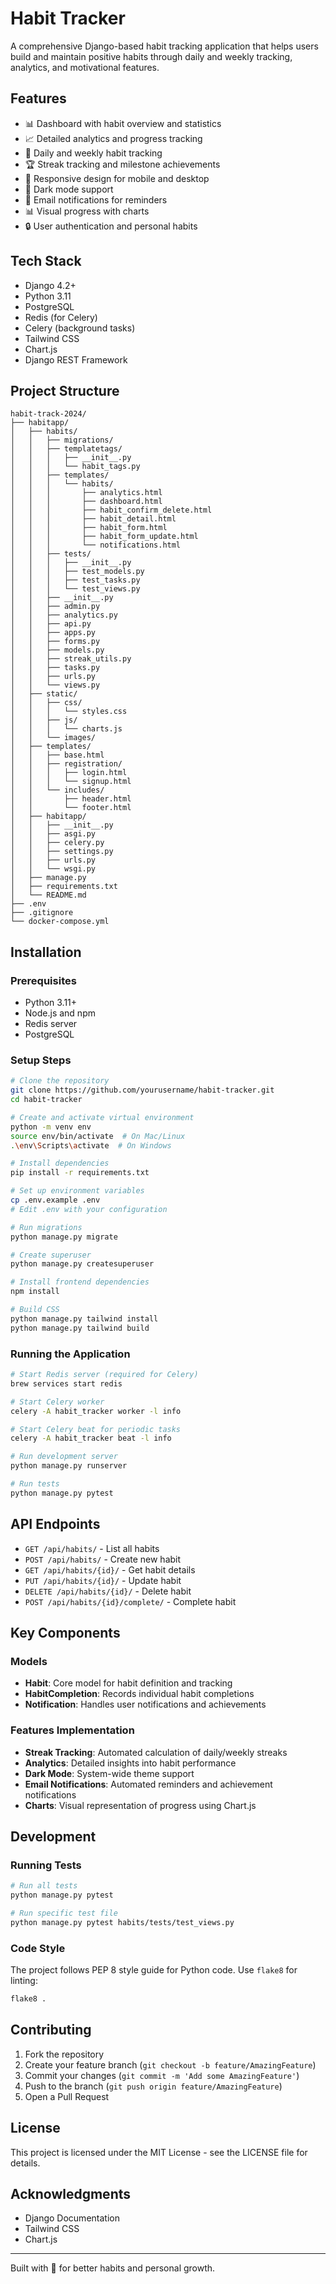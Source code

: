 # Habit Tracker
A comprehensive Django-based habit tracking application that helps users build and maintain positive habits through daily and weekly tracking, analytics, and motivational features.

## Features
- 📊 Dashboard with habit overview and statistics
- 📈 Detailed analytics and progress tracking
- 🎯 Daily and weekly habit tracking
- 🏆 Streak tracking and milestone achievements
- 📱 Responsive design for mobile and desktop
- 🌙 Dark mode support
- 📧 Email notifications for reminders
- 📊 Visual progress with charts
- 🔒 User authentication and personal habits

## Tech Stack
- Django 4.2+
- Python 3.11
- PostgreSQL
- Redis (for Celery)
- Celery (background tasks)
- Tailwind CSS
- Chart.js
- Django REST Framework

## Project Structure
```
habit-track-2024/
├── habitapp/
│   ├── habits/
│   │   ├── migrations/
│   │   ├── templatetags/
│   │   │   ├── __init__.py
│   │   │   └── habit_tags.py
│   │   ├── templates/
│   │   │   └── habits/
│   │   │       ├── analytics.html
│   │   │       ├── dashboard.html
│   │   │       ├── habit_confirm_delete.html
│   │   │       ├── habit_detail.html
│   │   │       ├── habit_form.html
│   │   │       ├── habit_form_update.html
│   │   │       └── notifications.html
│   │   ├── tests/
│   │   │   ├── __init__.py
│   │   │   ├── test_models.py
│   │   │   ├── test_tasks.py
│   │   │   └── test_views.py
│   │   ├── __init__.py
│   │   ├── admin.py
│   │   ├── analytics.py
│   │   ├── api.py
│   │   ├── apps.py
│   │   ├── forms.py
│   │   ├── models.py
│   │   ├── streak_utils.py
│   │   ├── tasks.py
│   │   ├── urls.py
│   │   └── views.py
│   ├── static/
│   │   ├── css/
│   │   │   └── styles.css
│   │   ├── js/
│   │   │   └── charts.js
│   │   └── images/
│   ├── templates/
│   │   ├── base.html
│   │   ├── registration/
│   │   │   ├── login.html
│   │   │   └── signup.html
│   │   └── includes/
│   │       ├── header.html
│   │       └── footer.html
│   ├── habitapp/
│   │   ├── __init__.py
│   │   ├── asgi.py
│   │   ├── celery.py
│   │   ├── settings.py
│   │   ├── urls.py
│   │   └── wsgi.py
│   ├── manage.py
│   ├── requirements.txt
│   └── README.md
├── .env
├── .gitignore
└── docker-compose.yml
```

## Installation

### Prerequisites
- Python 3.11+
- Node.js and npm
- Redis server
- PostgreSQL

### Setup Steps
```bash
# Clone the repository
git clone https://github.com/yourusername/habit-tracker.git
cd habit-tracker

# Create and activate virtual environment
python -m venv env
source env/bin/activate  # On Mac/Linux
.\env\Scripts\activate  # On Windows

# Install dependencies
pip install -r requirements.txt

# Set up environment variables
cp .env.example .env
# Edit .env with your configuration

# Run migrations
python manage.py migrate

# Create superuser
python manage.py createsuperuser

# Install frontend dependencies
npm install

# Build CSS
python manage.py tailwind install
python manage.py tailwind build
```

### Running the Application

```bash
# Start Redis server (required for Celery)
brew services start redis

# Start Celery worker
celery -A habit_tracker worker -l info

# Start Celery beat for periodic tasks
celery -A habit_tracker beat -l info

# Run development server
python manage.py runserver

# Run tests
python manage.py pytest
```

## API Endpoints

* `GET /api/habits/` - List all habits
* `POST /api/habits/` - Create new habit
* `GET /api/habits/{id}/` - Get habit details
* `PUT /api/habits/{id}/` - Update habit
* `DELETE /api/habits/{id}/` - Delete habit
* `POST /api/habits/{id}/complete/` - Complete habit

## Key Components

### Models
- **Habit**: Core model for habit definition and tracking
- **HabitCompletion**: Records individual habit completions
- **Notification**: Handles user notifications and achievements

### Features Implementation
- **Streak Tracking**: Automated calculation of daily/weekly streaks
- **Analytics**: Detailed insights into habit performance
- **Dark Mode**: System-wide theme support
- **Email Notifications**: Automated reminders and achievement notifications
- **Charts**: Visual representation of progress using Chart.js

## Development

### Running Tests
```bash
# Run all tests
python manage.py pytest

# Run specific test file
python manage.py pytest habits/tests/test_views.py
```

### Code Style
The project follows PEP 8 style guide for Python code. Use `flake8` for linting:
```bash
flake8 .
```

## Contributing

1. Fork the repository
2. Create your feature branch (`git checkout -b feature/AmazingFeature`)
3. Commit your changes (`git commit -m 'Add some AmazingFeature'`)
4. Push to the branch (`git push origin feature/AmazingFeature`)
5. Open a Pull Request

## License

This project is licensed under the MIT License - see the LICENSE file for details.

## Acknowledgments

* Django Documentation
* Tailwind CSS
* Chart.js

---
Built with 💪 for better habits and personal growth.